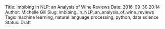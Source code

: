 Title: Imbibing in NLP: an Analysis of Wine Reviews
Date: 2016-09-30 20:14
Author: Michelle Gill
Slug: imbibing_in_NLP_an_analysis_of_wine_reviews
Tags: machine learning, natural language processing, python, data science
Status: Draft